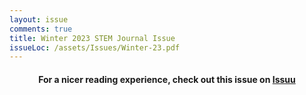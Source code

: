 ```yaml
---
layout: issue
comments: true
title: Winter 2023 STEM Journal Issue
issueLoc: /assets/Issues/Winter-23.pdf
---
```


<h4 style="text-align:center"> For a nicer reading experience, check out this issue on <a href="https://issuu.com/staplesstemjournal/docs/staples_2023_stem_journal_winter_issue"> Issuu </a>
</h4>

<br>
